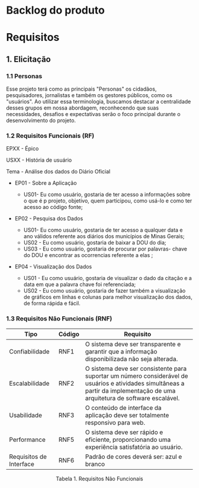 # Backlog do produto

# Requisitos 

## 1. Elicitação

### 1.1 Personas
Esse projeto terá como as principais "Personas" os cidadãos, pesquisadores, jornalistas e também os gestores públicos,  como os "usuários". Ao utilizar essa terminologia, buscamos destacar a centralidade desses grupos em nossa abordagem, reconhecendo que suas necessidades, desafios e expectativas serão o foco principal durante o desenvolvimento do projeto.


### 1.2 Requisitos Funcionais (RF)


EPXX - Épico

USXX - História de usuário

Tema - Análise dos dados do Diário Oficial 

- EP01 - Sobre a Aplicação 
    - US01- Eu como usuário, gostaria de ter acesso a informações sobre o que é p projeto,  objetivo, quem participou, como usá-lo e como ter acesso ao código fonte;


- EP02 - Pesquisa dos Dados
    - US01- Eu como usuário, gostaria de ter acesso a qualquer data e ano válidos referente aos diários dos municípios de Minas Gerais;
    - US02 - Eu como usuário, gostaria de baixar a DOU do dia;
    - US03 - Eu como usuário, gostaria de procurar por palavras- chave do DOU e encontrar as ocorrencias referente a elas ;


- EP04 - Visualização dos Dados 
    - US01 - Eu como usuário, gostaria de  visualizar o dado da citação e a data em que a palavra chave foi referenciada; 
    - US02 - Eu como usuário, gostaria de fazer também a visualização de gráficos em linhas e colunas para melhor visualização dos dados, de forma rápida e fácil.



### 1.3 Requisitos Não Funcionais (RNF)

|   Tipo   | Código | Requisito |
|   -     |    -    |    -      |
|    Confiabilidade    |   RNF1   | O sistema deve ser transparente e garantir que a informação disponibilizada não seja alterada. |
|    Escalabilidade     |   RNF2   | O sistema deve ser consistente para suportar um número considerável de usuários e atividades simultâneas a partir da implementação de uma arquitetura de software escalável. |
|    Usabilidade     |   RNF3    | O conteúdo de interface da aplicação deve ser totalmente responsivo para web. |
|    Performance     |   RNF5   | O sistema deve ser rápido e eficiente, proporcionando uma experiência satisfatória ao usuário. |
| Requisitos de Interface |   RNF6    | Padrão de cores deverá ser: azul e branco |
<p align="center">Tabela 1. Requisitos Não Funcionais</p>

